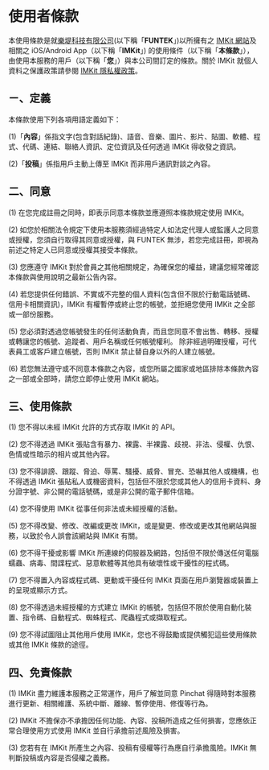 # 使用者條款

本使用條款是就[樂堤科技有限公司](http://funtek.co/)(以下稱「**FUNTEK**」)以所擁有之 [IMKit 網站](https://imkit.io/)及相關之 iOS/Android App（以下稱「**IMKit**」) 的使用條件（以下稱「**本條款**」）， 由使用本服務的用戶（以下稱「**您**」）與本公司間訂定的條款。關於 IMKit 就個人資料之保護政策請參閱 [IMKit 隱私權政策](https://github.com/imkit/imkit-web-sdk/blob/master/docs/zh-tw/PRIVACY.md)。

## ㄧ、定義

本條款使用下列各項用語定義如下：

(1)「**內容**」係指文字(包含對話紀錄)、語音、音樂、圖片、影片、貼圖、軟體、程式、代碼、連結、聯絡人資訊、定位資訊及任何透過 IMKit 得收發之資訊。

(2)「**投稿**」係指用戶主動上傳至 IMKit 而非用戶通訊對談之內容。

## 二、同意

(1) 在您完成註冊之同時，即表示同意本條款並應遵照本條款規定使用 IMKit。

(2) 如您於相關法令規定下使用本服務須經過特定人如法定代理人或監護人之同意或授權，您須自行取得其同意或授權，與 FUNTEK 無涉，若您完成註冊，即視為前述之特定人已同意或授權其接受本條款。

(3) 您應遵守 IMKit 對於會員之其他相關規定，為確保您的權益，建議您經常確認本條款與使用說明之最新公告內容。

(4) 若您提供任何錯誤、不實或不完整的個人資料(包含但不限於行動電話號碼、信用卡相關資訊)，IMKit 有權暫停或終止您的帳號，並拒絕您使用 IMKit 之全部或一部份服務。

(5) 您必須對透過您帳號發生的任何活動負責，而且您同意不會出售、轉移、授權或轉讓您的帳號、追蹤者、用戶名稱或任何帳號權利。 除非經過明確授權，可代表員工或客戶建立帳號，否則 IMKit 禁止替自身以外的人建立帳號。

(6) 若您無法遵守或不同意本條款之內容，或您所屬之國家或地區排除本條款內容之一部或全部時，請您立即停止使用 IMKit 網站。

## 三、使用條款

(1) 您不得以未經 IMKit 允許的方式存取 IMKit 的 API。

(2) 您不得透過 IMKit 張貼含有暴力、裸露、半裸露、歧視、非法、侵權、仇恨、色情或性暗示的相片或其他內容。

(3) 您不得誹謗、跟蹤、脅迫、辱罵、騷擾、威脅、冒充、恐嚇其他人或機構，也不得透過 IMKit 張貼私人或機密資料，包括但不限於您或其他人的信用卡資料、身分證字號、非公開的電話號碼，或是非公開的電子郵件信箱。

(4) 您不得使用 IMKit 從事任何非法或未經授權的活動。

(5) 您不得改變、修改、改編或更改 IMKit，或是變更、修改或更改其他網站與服務，以致於令人誤會該網站與 IMKit 有關。

(6) 您不得干擾或影響 IMKit 所連線的伺服器及網路，包括但不限於傳送任何電腦蠕蟲、病毒、間諜程式、惡意軟體等其他具有破壞性或干擾性的程式碼。

(7) 您不得置入內容或程式碼、更動或干擾任何 IMKit 頁面在用戶瀏覽器或裝置上的呈現或顯示方式。

(8) 您不得透過未經授權的方式建立 IMKit 的帳號，包括但不限於使用自動化裝置、指令碼、自動程式、蜘蛛程式、爬蟲程式或擷取程式。

(9) 您不得試圖阻止其他用戶使用 IMKit，您也不得鼓勵或提供觸犯這些使用條款或其他 IMKit 條款的途徑。

## 四、免責條款

(1) IMKit 盡力維護本服務之正常運作，用戶了解並同意 Pinchat 得隨時對本服務進行更新、相關維護、系統中斷、離線、暫停使用、修復等行為。

(2) IMKit 不擔保亦不承擔因任何功能、內容、投稿所造成之任何損害，您應依正常合理使用方式使用 IMKit 並自行承擔前述風險及損害。

(3) 您若有在 IMKit 所產生之內容、投稿有侵權等行為應自行承擔風險。IMKit 無判斷投稿或內容是否侵權之義務。
